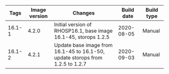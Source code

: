 | Tags | Image version | Changes | Build date | Build type |
| ---- | ------------- | ------- | ---------- | ---------- |
| 16.1-1 | 4.2.0 | Initial version of RHOSP16.1, base image 16.1-45, storops 1.2.5 | 2020-08-05 | Manual |
| 16.1-2 | 4.2.1 | Update base image from 16.1-45 to 16.1-50, update storops from 1.2.5 to 1.2.7 | 2020-09-03 | Manual |

